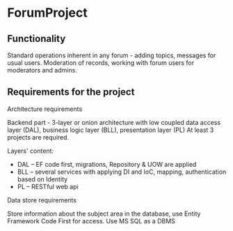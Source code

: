 # ForumProject

## Functionality

Standard operations inherent in any forum - adding topics, messages for usual users. Moderation of records, working with forum users for moderators and admins.

## Requirements for the project

Architecture requirements

Backend part - 3-layer or onion architecture with low coupled data access layer (DAL), business logic layer (BLL), presentation layer (PL) At least 3 projects are required.

 Layers&#39; content:

- DAL – EF code first, migrations, Repository &amp; UOW are applied
- BLL – several services with applying DI and IoC, mapping, authentication based on Identity
- PL – RESTful web api

Data store requirements

Store information about the subject area in the database, use Entity Framework Code First for access. Use MS SQL as a DBMS
